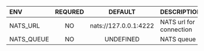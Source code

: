 | ENV        | REQURED |        DEFAULT        | DESCRIPTION             |
| :--------- | :-----: | :-------------------: | :---------------------- |
| NATS_URL   |   NO    | nats://127.0.0.1:4222 | NATS url for connection |
| NATS_QUEUE |   NO    |       UNDEFINED       | NATS queue              |
